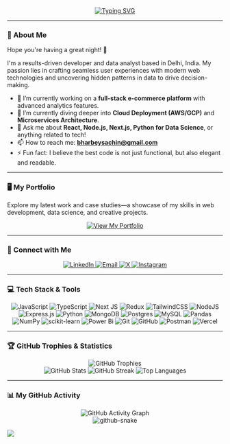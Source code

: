 <div align="center">

  <a href="https://git.io/typing-svg">
    <img src="https://readme-typing-svg.demolab.com?font=Fira+Code&weight=600&size=25&duration=4000&pause=1000&color=58A6FF&center=true&vCenter=true&width=435&lines=Hi+there%2C+I'm+Sachin+Bharbey+%F0%9F%91%8B;Full-Stack+Developer;Data+Science+Enthusiast;MERN+Stack+Expert" alt="Typing SVG" />
  </a>

</div>

---

### 🚀 About Me

Hope you're having a great night! 🌙

I'm a results-driven developer and data analyst based in Delhi, India. My passion lies in crafting seamless user experiences with modern web technologies and uncovering hidden patterns in data to drive decision-making.

* 🔭 I’m currently working on a **full-stack e-commerce platform** with advanced analytics features.
* 🌱 I’m currently diving deeper into **Cloud Deployment (AWS/GCP)** and **Microservices Architecture**.
* 💬 Ask me about **React, Node.js, Next.js, Python for Data Science**, or anything related to tech!
* 📫 How to reach me: **bharbeysachin@gmail.com**
* ⚡ Fun fact: I believe the best code is not just functional, but also elegant and readable.

---

### 🖥️ My Portfolio

Explore my latest work and case studies—a showcase of my skills in web development, data science, and creative projects.

<p align="center">
  <a href="https://sachin-bharbey.vercel.app" target="_blank">
    <img src="https://img.shields.io/badge/View_My_Portfolio-000000?style=for-the-badge&logo=vercel&logoColor=white" alt="View My Portfolio"/>
  </a>
</p>

---

### 🔗 Connect with Me

<p align="center">
  <a href="https://linkedin.com/in/sachin-bharbey-b128a4242">
    <img src="https://img.shields.io/badge/LinkedIn-0077B5?style=for-the-badge&logo=linkedin&logoColor=white" alt="LinkedIn"/>
  </a>
  <a href="mailto:bharbeysachin@gmail.com">
    <img src="https://img.shields.io/badge/Email-D14836?style=for-the-badge&logo=gmail&logoColor=white" alt="Email"/>
  </a>
  <a href="https://x.com/sachin_bh31">
    <img src="https://img.shields.io/badge/X-000000?style=for-the-badge&logo=X&logoColor=white" alt="X"/>
  </a>
  <a href="https://instagram.com/sachin_bh10">
    <img src="https://img.shields.io/badge/Instagram-E4405F?style=for-the-badge&logo=Instagram&logoColor=white" alt="Instagram"/>
  </a>
</p>

---

### 💻 Tech Stack & Tools

<p align="center">
  <img src="https://img.shields.io/badge/javascript-%23323330.svg?style=for-the-badge&logo=javascript&logoColor=%23F7DF1E" alt="JavaScript">
  <img src="https://img.shields.io/badge/typescript-%23007ACC.svg?style=for-the-badge&logo=typescript&logoColor=white" alt="TypeScript">
  <img src="https://img.shields.io/badge/Next-black?style=for-the-badge&logo=next.js&logoColor=white" alt="Next JS">
  <img src="https://img.shields.io/badge/redux-%23593d88.svg?style=for-the-badge&logo=redux&logoColor=white" alt="Redux">
  <img src="https://img.shields.io/badge/tailwindcss-%2338B2AC.svg?style=for-the-badge&logo=tailwind-css&logoColor=white" alt="TailwindCSS">
  <img src="https://img.shields.io/badge/node.js-6DA55F?style=for-the-badge&logo=node.js&logoColor=white" alt="NodeJS">
  <img src="https://img.shields.io/badge/express.js-%23404d59.svg?style=for-the-badge&logo=express&logoColor=%2361DAFB" alt="Express.js">
  <img src="https://img.shields.io/badge/python-3670A0?style=for-the-badge&logo=python&logoColor=ffdd54" alt="Python">
  <img src="https://img.shields.io/badge/MongoDB-%234ea94b.svg?style=for-the-badge&logo=mongodb&logoColor=white" alt="MongoDB">
  <img src="https://img.shields.io/badge/postgres-%23316192.svg?style=for-the-badge&logo=postgresql&logoColor=white" alt="Postgres">
  <img src="https://img.shields.io/badge/mysql-4479A1.svg?style=for-the-badge&logo=mysql&logoColor=white" alt="MySQL">
  <img src="https://img.shields.io/badge/pandas-%23150458.svg?style=for-the-badge&logo=pandas&logoColor=white" alt="Pandas">
  <img src="https://img.shields.io/badge/numpy-%23013243.svg?style=for-the-badge&logo=numpy&logoColor=white" alt="NumPy">
  <img src="https://img.shields.io/badge/scikit--learn-%23F7931E.svg?style=for-the-badge&logo=scikit-learn&logoColor=white" alt="scikit-learn">
  <img src="https://img.shields.io/badge/power_bi-F2C811?style=for-the-badge&logo=powerbi&logoColor=black" alt="Power Bi">
  <img src="https://img.shields.io/badge/git-%23F05033.svg?style=for-the-badge&logo=git&logoColor=white" alt="Git">
  <img src="https://img.shields.io/badge/github-%23121011.svg?style=for-the-badge&logo=github&logoColor=white" alt="GitHub">
  <img src="https://img.shields.io/badge/Postman-FF6C37?style=for-the-badge&logo=postman&logoColor=white" alt="Postman">
  <img src="https://img.shields.io/badge/vercel-%23000000.svg?style=for-the-badge&logo=vercel&logoColor=white" alt="Vercel">
</p>

---

### 🏆 GitHub Trophies & Statistics

<div align="center">
  <img src="https://github-profile-trophy.vercel.app/?username=NodePulse&theme=radical&no-frame=true&no-bg=false&margin-w=4" alt="GitHub Trophies"/>
</div>

<div align="center">
  <img src="https://github-readme-stats.vercel.app/api?username=NodePulse&theme=dark&hide_border=false&include_all_commits=true&count_private=true" alt="GitHub Stats"/>
  <img src="https://nirzak-streak-stats.vercel.app/?user=NodePulse&theme=dark&hide_border=false" alt="GitHub Streak"/>
  <img src="https://github-readme-stats.vercel.app/api/top-langs/?username=NodePulse&theme=dark&hide_border=false&include_all_commits=true&count_private=true&layout=compact" alt="Top Languages"/>
</div>

---

### 📊 My GitHub Activity

<div align="center">
  <img src="https://github-readme-activity-graph.vercel.app/graph?username=NodePulse&bg_color=0D1117&color=58A6FF&line=58A6FF&point=FFFFFF&area=true&hide_border=true" alt="GitHub Activity Graph"/>
</div>

<div align="center">
  <picture>
    <source media="(prefers-color-scheme: dark)" srcset="https://raw.githubusercontent.com/NodePulse/NodePulse/output/github-contribution-grid-snake-dark.svg" />
    <source media="(prefers-color-scheme: light)" srcset="https://raw.githubusercontent.com/NodePulse/NodePulse/output/github-contribution-grid-snake.svg" />
    <img alt="github-snake" src="https://raw.githubusercontent.com/NodePulse/NodePulse/output/github-contribution-grid-snake.svg" />
  </picture>
</div>

[![](https://visitcount.itsvg.in/api?id=NodePulse&icon=0&color=0)](https://visitcount.itsvg.in)
